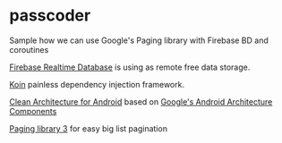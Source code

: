 # passcoder

Sample how we can use Google's Paging library with Firebase BD and coroutines

[Firebase Realtime Database](https://firebase.google.com/products/realtime-database) is using as remote free data storage.

[Koin](https://insert-koin.io) painless dependency injection framework.

[Clean Architecture for Android](https://fernandocejas.com/2018/05/07/architecting-android-reloaded)
based on [Google's Android Architecture Components](https://developer.android.com/topic/libraries/architecture)  

[Paging library 3](https://developer.android.com/topic/libraries/architecture/paging/v3-overview) for easy big list pagination


